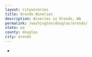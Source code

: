 ```yaml
---
layout: citywineries
title: Orondo Wineries
description: Wineries in Orondo, WA
permalink: /washington/douglas/orondo/
state: wa
county: douglas
city: orondo
---
```

-

